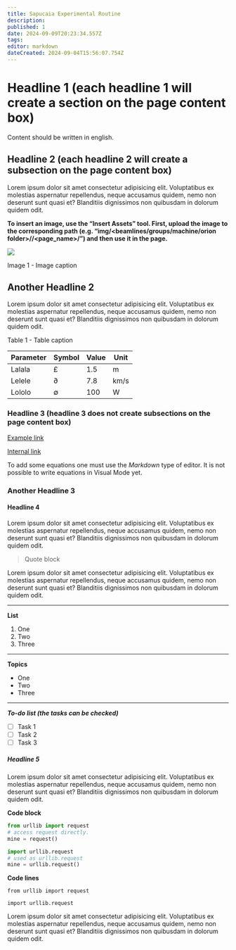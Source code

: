 ```yaml
---
title: Sapucaia Experimental Routine
description: 
published: 1
date: 2024-09-09T20:23:34.557Z
tags: 
editor: markdown
dateCreated: 2024-09-04T15:56:07.754Z
---
```


# Headline 1 (each headline 1 will create a section on the page content box)

Content should be written in english.

## Headline 2 (each headline 2 will create a subsection on the page content box)

Lorem ipsum dolor sit amet consectetur adipisicing elit. Voluptatibus ex molestias aspernatur repellendus, neque accusamus quidem, nemo non deserunt sunt quasi et? Blanditiis dignissimos non quibusdam in dolorum quidem odit.

**To insert an image, use the “Insert Assets” tool. First, upload the image to the corresponding path (e.g. “img/<beamlines/groups/machine/orion folder>/<subfolder>/<page\_name>/<image-name>”) and then use it in the page.**

![](http://10.39.50.85:3000/img/orion/hibisco/placeholder-image.jpg)

Image 1 - Image caption

## Another Headline 2

Lorem ipsum dolor sit amet consectetur adipisicing elit. Voluptatibus ex molestias aspernatur repellendus, neque accusamus quidem, nemo non deserunt sunt quasi et? Blanditiis dignissimos non quibusdam in dolorum quidem odit.

Table 1 - Table caption

| Parameter | Symbol | Value | Unit |
| --- | --- | --- | --- |
| Lalala | £   | 1.5 | m   |
| Lelele | ∂   | 7.8 | km/s |
| Lololo | ∅   | 100 | W   |

### Headline 3 (headline 3 does not create subsections on the page content box)

[Example link](https://www.google.com)

[Internal link](/home)

To add some equations one must use the _Markdown_ type of editor. It is not possible to write equations in Visual Mode yet.

### Another Headline 3

#### Headline 4

Lorem ipsum dolor sit amet consectetur adipisicing elit. Voluptatibus ex molestias aspernatur repellendus, neque accusamus quidem, nemo non deserunt sunt quasi et? Blanditiis dignissimos non quibusdam in dolorum quidem odit.

> Quote block

Lorem ipsum dolor sit amet consectetur adipisicing elit. Voluptatibus ex molestias aspernatur repellendus, neque accusamus quidem, nemo non deserunt sunt quasi et? Blanditiis dignissimos non quibusdam in dolorum quidem odit.

---

**List**

1.  One
2.  Two
3.  Three

---

**Topics**

-   One
-   Two
-   Three

---

**_To-do list (the tasks can be checked)_**

-   [ ] Task 1
-   [ ] Task 2
-   [ ] Task 3

##### Headline 5

Lorem ipsum dolor sit amet consectetur adipisicing elit. Voluptatibus ex molestias aspernatur repellendus, neque accusamus quidem, nemo non deserunt sunt quasi et? Blanditiis dignissimos non quibusdam in dolorum quidem odit.

**Code block**

```python
from urllib import request
# access request directly.
mine = request()

import urllib.request
# used as urllib.request
mine = urllib.request()
```

**Code lines**

`from urllib import request`

`import urllib.request`

Lorem ipsum dolor sit amet consectetur adipisicing elit. Voluptatibus ex molestias aspernatur repellendus, neque accusamus quidem, nemo non deserunt sunt quasi et? Blanditiis dignissimos non quibusdam in dolorum quidem odit.
